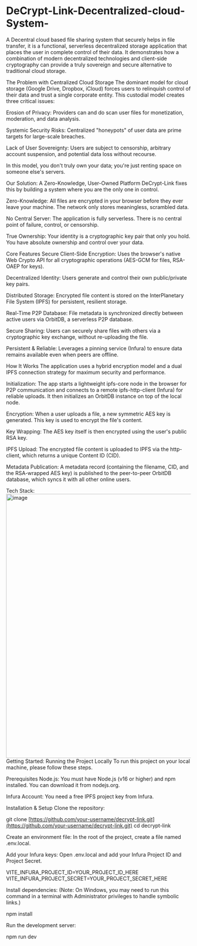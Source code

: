 # DeCrypt-Link-Decentralized-cloud-System-
A Decentral cloud based file sharing system that securely helps in file transfer, it is a functional, serverless decentralized storage application that places the user in complete control of their data. It demonstrates how a combination of modern decentralized technologies and client-side cryptography can provide a truly sovereign and secure alternative to traditional cloud storage.

The Problem with Centralized Cloud Storage
The dominant model for cloud storage (Google Drive, Dropbox, iCloud) forces users to relinquish control of their data and trust a single corporate entity. This custodial model creates three critical issues:

Erosion of Privacy: Providers can and do scan user files for monetization, moderation, and data analysis.

Systemic Security Risks: Centralized "honeypots" of user data are prime targets for large-scale breaches.

Lack of User Sovereignty: Users are subject to censorship, arbitrary account suspension, and potential data loss without recourse.

In this model, you don't truly own your data; you're just renting space on someone else's servers.

Our Solution: A Zero-Knowledge, User-Owned Platform
DeCrypt-Link fixes this by building a system where you are the only one in control.

Zero-Knowledge: All files are encrypted in your browser before they ever leave your machine. The network only stores meaningless, scrambled data.

No Central Server: The application is fully serverless. There is no central point of failure, control, or censorship.

True Ownership: Your identity is a cryptographic key pair that only you hold. You have absolute ownership and control over your data.

Core Features
Secure Client-Side Encryption: Uses the browser's native Web Crypto API for all cryptographic operations (AES-GCM for files, RSA-OAEP for keys).

Decentralized Identity: Users generate and control their own public/private key pairs.

Distributed Storage: Encrypted file content is stored on the InterPlanetary File System (IPFS) for persistent, resilient storage.

Real-Time P2P Database: File metadata is synchronized directly between active users via OrbitDB, a serverless P2P database.

Secure Sharing: Users can securely share files with others via a cryptographic key exchange, without re-uploading the file.

Persistent & Reliable: Leverages a pinning service (Infura) to ensure data remains available even when peers are offline.

How It Works
The application uses a hybrid encryption model and a dual IPFS connection strategy for maximum security and performance.

Initialization: The app starts a lightweight ipfs-core node in the browser for P2P communication and connects to a remote ipfs-http-client (Infura) for reliable uploads. It then initializes an OrbitDB instance on top of the local node.

Encryption: When a user uploads a file, a new symmetric AES key is generated. This key is used to encrypt the file's content.

Key Wrapping: The AES key itself is then encrypted using the user's public RSA key.

IPFS Upload: The encrypted file content is uploaded to IPFS via the http-client, which returns a unique Content ID (CID).

Metadata Publication: A metadata record (containing the filename, CID, and the RSA-wrapped AES key) is published to the peer-to-peer OrbitDB database, which syncs it with all other online users.

Tech Stack:
<img width="942" height="718" alt="image" src="https://github.com/user-attachments/assets/51621da7-6300-4f4d-b631-579aaaba53db" />
Getting Started: Running the Project Locally
To run this project on your local machine, please follow these steps.

Prerequisites
Node.js: You must have Node.js (v16 or higher) and npm installed. You can download it from nodejs.org.

Infura Account: You need a free IPFS project key from Infura.

Installation & Setup
Clone the repository:

git clone [https://github.com/your-username/decrypt-link.git](https://github.com/your-username/decrypt-link.git)
cd decrypt-link

Create an environment file: In the root of the project, create a file named .env.local.

Add your Infura keys: Open .env.local and add your Infura Project ID and Project Secret.

VITE_INFURA_PROJECT_ID=YOUR_PROJECT_ID_HERE
VITE_INFURA_PROJECT_SECRET=YOUR_PROJECT_SECRET_HERE

Install dependencies:
(Note: On Windows, you may need to run this command in a terminal with Administrator privileges to handle symbolic links.)

npm install

Run the development server:

npm run dev
